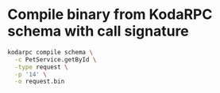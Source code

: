 # Compile binary from KodaRPC schema with call signature
```bash
kodarpc compile schema \
  -c PetService.getById \
  -type request \
  -p '14' \
  -o request.bin
```
